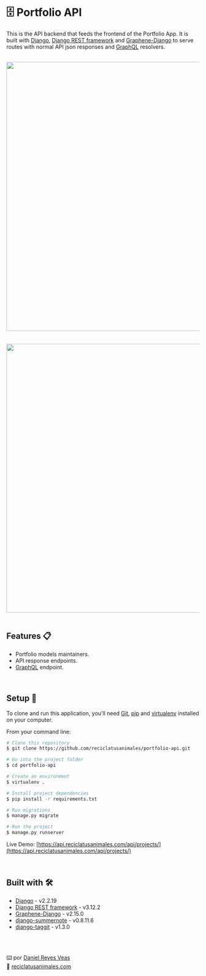 # 🗄️ Portfolio API

This is the API backend that feeds the frontend of the Portfolio App. It is built with [Django](https://www.djangoproject.com/), [Django REST framework](https://www.django-rest-framework.org/) and [Graphene-Django](https://docs.graphene-python.org/projects/django/) to serve routes with normal API json responses and [GraphQL](https://www.apollographql.com/) resolvers.

<br />

<div align="center"><img src="https://resources.reciclatusanimales.com/image/api-response.png" width=700></div>

<br />
<br />

<div align="center"><img src="https://resources.reciclatusanimales.com/image/api-graphql.png" width=700></div>

<br />

## Features 📋
* Portfolio models maintainers.
* API response endpoints.
* [GraphQL](https://www.apollographql.com/) endpoint.

<br />

## Setup 🚀


To clone and run this application, you'll need [Git](https://git-scm.com), [pip](https://pip.pypa.io/) and [virtualenv](https://virtualenv.pypa.io/) installed on your computer. 

From your command line:

```bash
# Clone this repository
$ git clone https://github.com/reciclatusanimales/portfolio-api.git

# Go into the project folder
$ cd portfolio-api

# Create an environment
$ virtualenv .

# Install project dependencies
$ pip install -r requirements.txt

# Run migrations
$ manage.py migrate

# Run the project
$ manage.py runserver
```

Live Demo: [https://api.reciclatusanimales.com/api/projects/](https://api.reciclatusanimales.com/api/projects/)

<br />

## Built with 🛠️
* [Django](https://www.djangoproject.com/) - v2.2.19
* [Django REST framework](https://www.django-rest-framework.org/) - v3.12.2
* [Graphene-Django](https://docs.graphene-python.org/projects/django/) - v2.15.0
* [django-summernote](https://github.com/summernote/django-summernote) - v0.8.11.6
* [django-taggit](https://django-taggit.readthedocs.io/) - v1.3.0



<br />
<br />

⌨️ por [Daniel Reyes Veas](https://github.com/danielreyesveas)
<br />
💾 [reciclatusanimales.com](https://reciclatusanimales.com)

<br />